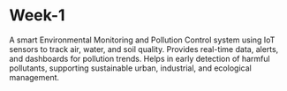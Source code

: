 # Week-1
A smart Environmental Monitoring and Pollution Control system using IoT sensors to track air, water, and soil quality. Provides real-time data, alerts, and dashboards for pollution trends. Helps in early detection of harmful pollutants, supporting sustainable urban, industrial, and ecological management.
